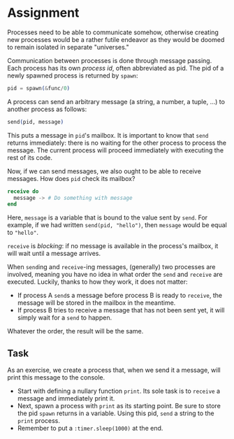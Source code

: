 # Assignment

Processes need to be able to communicate somehow,
otherwise creating new processes would
be a rather futile endeavor as they
would be doomed to remain isolated in separate "universes."

Communication between processes is done through message passing.
Each process has its own *process id*, often abbreviated as pid.
The pid of a newly spawned process is returned by `spawn`:

```elixir
pid = spawn(&func/0)
```

A process can send an arbitrary message (a string, a number, a tuple, ...)
to another process as follows:

```elixir
send(pid, message)
```

This puts a message in `pid`'s mailbox.
It is important to know that `send` returns immediately:
there is no waiting for the other process to
process the message. The current process
will proceed immediately with executing the rest of its code.

Now, if we can send messages, we also ought to be able to
receive messages. How does `pid` check its mailbox?

```elixir
receive do
  message -> # Do something with message
end
```

Here, `message` is a variable that is bound to the value
sent by `send`. For example, if we had written
`send(pid, "hello")`, then `message` would be equal to `"hello"`.

`receive` is *blocking*: if no message is available in the
process's mailbox, it will wait until a message arrives.

When `send`ing and `receive`-ing messages, (generally) two processes are involved,
meaning you have no idea in what order the `send` and `receive` are executed.
Luckily, thanks to how they work, it does not matter:

* If process A `send`s a message before process B is ready to `receive`,
  the message will be stored in the mailbox in the meantime.
* If process B tries to receive a message that has not been sent yet,
  it will simply wait for a `send` to happen.

Whatever the order, the result will be the same.

## Task

As an exercise, we create a process that,
when we send it a message, will print this message to the console.

* Start with defining a nullary function `print`.
  Its sole task is to `receive` a message and immediately print it.
* Next, spawn a process with `print` as its starting point.
  Be sure to store the pid `spawn` returns in a variable.
  Using this pid, `send` a string to the `print` process.
* Remember to put a `:timer.sleep(1000)` at the end.
